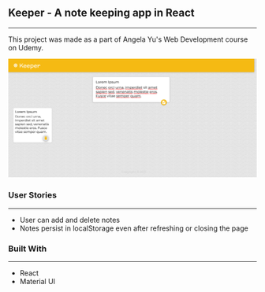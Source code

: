 ## Keeper - A note keeping app in React
---

This project was made as a part of Angela Yu's Web Development course on Udemy.

![App Screenshot](screenshot.png)

### User Stories
---
* User can add and delete notes
* Notes persist in localStorage even after refreshing or closing the page

### Built With 
---
* React
* Material UI